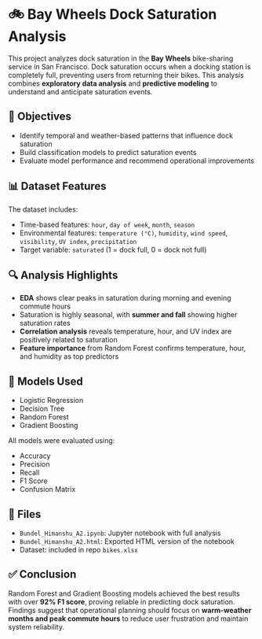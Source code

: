 # 🚲 Bay Wheels Dock Saturation Analysis

This project analyzes dock saturation in the **Bay Wheels** bike-sharing service in San Francisco. Dock saturation occurs when a docking station is completely full, preventing users from returning their bikes. This analysis combines **exploratory data analysis** and **predictive modeling** to understand and anticipate saturation events.

## 📌 Objectives

- Identify temporal and weather-based patterns that influence dock saturation
- Build classification models to predict saturation events
- Evaluate model performance and recommend operational improvements

## 📊 Dataset Features

The dataset includes:
- Time-based features: `hour`, `day of week`, `month`, `season`
- Environmental features: `temperature (°C)`, `humidity`, `wind speed`, `visibility`, `UV index`, `precipitation`
- Target variable: `saturated` (1 = dock full, 0 = dock not full)

## 🔍 Analysis Highlights

- **EDA** shows clear peaks in saturation during morning and evening commute hours
- Saturation is highly seasonal, with **summer and fall** showing higher saturation rates
- **Correlation analysis** reveals temperature, hour, and UV index are positively related to saturation
- **Feature importance** from Random Forest confirms temperature, hour, and humidity as top predictors

## 🤖 Models Used

- Logistic Regression
- Decision Tree
- Random Forest
- Gradient Boosting

All models were evaluated using:
- Accuracy
- Precision
- Recall
- F1 Score
- Confusion Matrix

## 📁 Files

- `Bundel_Himanshu_A2.ipynb`: Jupyter notebook with full analysis
- `Bundel_Himanshu_A2.html`: Exported HTML version of the notebook
- Dataset: included in repo `bikes.xlsx`

## ✅ Conclusion

Random Forest and Gradient Boosting models achieved the best results with over **92% F1 score**, proving reliable in predicting dock saturation. Findings suggest that operational planning should focus on **warm-weather months and peak commute hours** to reduce user frustration and maintain system reliability.

